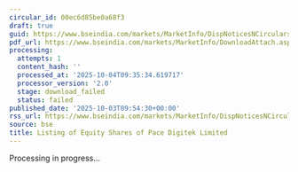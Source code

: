 ```yaml
---
circular_id: 00ec6d85be0a68f3
draft: true
guid: https://www.bseindia.com/markets/MarketInfo/DispNoticesNCirculars.aspx?Noticeid={762EB917-11B1-45D7-A101-65EE02B88871}&noticeno=20251003-19&dt=10/03/2025&icount=19&totcount=73&flag=0
pdf_url: https://www.bseindia.com/markets/MarketInfo/DownloadAttach.aspx?id=20251003-19&attachedId=
processing:
  attempts: 1
  content_hash: ''
  processed_at: '2025-10-04T09:35:34.619717'
  processor_version: '2.0'
  stage: download_failed
  status: failed
published_date: '2025-10-03T09:54:30+00:00'
rss_url: https://www.bseindia.com/markets/MarketInfo/DispNoticesNCirculars.aspx?Noticeid={762EB917-11B1-45D7-A101-65EE02B88871}&noticeno=20251003-19&dt=10/03/2025&icount=19&totcount=73&flag=0
source: bse
title: Listing of Equity Shares of Pace Digitek Limited
---
```


Processing in progress...